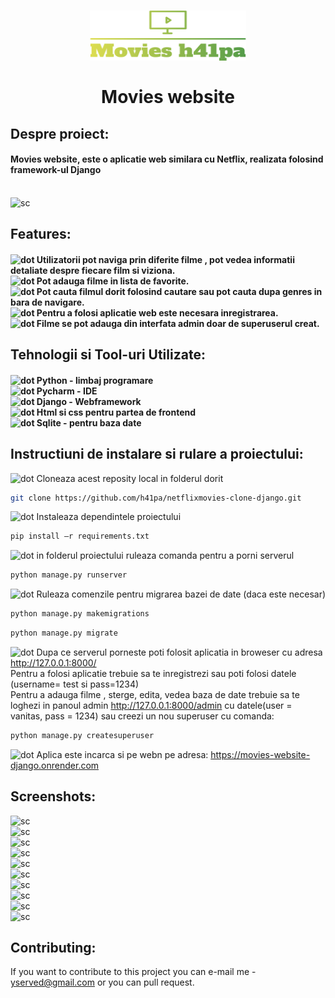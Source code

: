 <h1 align="center"> 

<img src="static/images/logo.png" alt="Logo" width="250" height="80"><br><br>
Movies website<br>


</h1>


<h2>Despre proiect:</h2>
<h4>
Movies website, este o aplicatie web similara cu Netflix, realizata folosind framework-ul Django</h4><br>
<img src="https://i.imgur.com/kqW1QPD.png" alt="sc">
<h2>Features:<br></h2>
<h4>
<img src="https://i.imgur.com/yvW8NqT.png" alt="dot" width="12" height="12"> Utilizatorii pot naviga prin diferite
filme , pot vedea informatii detaliate despre fiecare film si viziona.<br>
<img src="https://i.imgur.com/yvW8NqT.png" alt="dot" width="12" height="12"> Pot adauga filme in lista de favorite.<br>
<img src="https://i.imgur.com/yvW8NqT.png" alt="dot" width="12" height="12"> Pot cauta filmul dorit folosind cautare sau
pot cauta dupa genres in bara de navigare.<br>
<img src="https://i.imgur.com/yvW8NqT.png" alt="dot" width="12" height="12"> Pentru a folosi aplicatie web este necesara
inregistrarea.<br>
<img src="https://i.imgur.com/yvW8NqT.png" alt="dot" width="12" height="12"> Filme se pot adauga din interfata admin
doar de superuserul creat.
</h4>

<h2>Tehnologii si Tool-uri Utilizate:</h2>
<h4>
<img src="https://i.imgur.com/yvW8NqT.png" alt="dot" width="12" height="12"> Python - limbaj programare<br>
<img src="https://i.imgur.com/yvW8NqT.png" alt="dot" width="12" height="12"> Pycharm - IDE  <br>
<img src="https://i.imgur.com/yvW8NqT.png" alt="dot" width="12" height="12"> Django - Webframework <br>
<img src="https://i.imgur.com/yvW8NqT.png" alt="dot" width="12" height="12"> Html si css pentru partea de frontend <br>
<img src="https://i.imgur.com/yvW8NqT.png" alt="dot" width="12" height="12"> Sqlite - pentru baza date<br>
</h4>

<h2>Instructiuni de instalare si rulare a proiectului:</h2>

<img src="https://i.imgur.com/yvW8NqT.png" alt="dot" width="12" height="12"> Cloneaza acest reposity local in folderul
dorit<br>

```sh
git clone https://github.com/h41pa/netflixmovies-clone-django.git
```

<img src="https://i.imgur.com/yvW8NqT.png" alt="dot" width="12" height="12"> Instaleaza dependintele proiectului<br>

```sh
pip install –r requirements.txt
```

<img src="https://i.imgur.com/yvW8NqT.png" alt="dot" width="12" height="12"> in folderul proiectului ruleaza comanda pentru a porni serverul <br>

```sh
python manage.py runserver
```

<img src="https://i.imgur.com/yvW8NqT.png" alt="dot" width="12" height="12"> Ruleaza comenzile pentru migrarea bazei de date (daca este necesar)<br>

```sh
python manage.py makemigrations
```

```sh
python manage.py migrate
```

<img src="https://i.imgur.com/yvW8NqT.png" alt="dot" width="12" height="12"> Dupa ce serverul porneste poti folosit aplicatia in broweser cu adresa <a href="http://127.0.0.1:8000/"> http://127.0.0.1:8000/</a> 
<br>
Pentru a folosi aplicatie trebuie sa te inregistrezi sau poti folosi datele (username= test si pass=1234)<br>
Pentru a adauga filme , sterge, edita, vedea baza de date trebuie sa te loghezi in panoul admin <a href="http://127.0.0.1:8000/admin"> http://127.0.0.1:8000/admin</a> cu datele(user = vanitas, pass = 1234) sau creezi un nou superuser cu comanda:<br>

```sh
python manage.py createsuperuser
```

<img src="https://i.imgur.com/yvW8NqT.png" alt="dot" width="12" height="12"> Aplica este incarca si pe webn pe adresa: <a href="https://movies-website-django.onrender.com"> https://movies-website-django.onrender.com</a>  <br>


<h2>Screenshots:</h2>

<img src="https://i.imgur.com/ohRc9Vr.png" alt="sc"><br>
<img src="https://i.imgur.com/ANhRjmB.png" alt="sc"><br>
<img src="https://i.imgur.com/xBq1dTN.png" alt="sc"><br>
<img src="https://i.imgur.com/i4QUYj9.png" alt="sc"><br>
<img src="https://i.imgur.com/hHwdTeM.png" alt="sc"><br>
<img src="https://i.imgur.com/quxrQwm.png" alt="sc"><br>
<img src="https://i.imgur.com/SLyr9ub.png" alt="sc"><br>
<img src="https://i.imgur.com/WuJxqeW.png" alt="sc"><br>
<img src="https://i.imgur.com/3gmDIs1.png" alt="sc"><br>
<img src="https://i.imgur.com/RAoK9Iu.png" alt="sc"><br>

<h2>Contributing:</h2>

If you want to contribute to this project you can e-mail me - yserved@gmail.com or you can pull request.